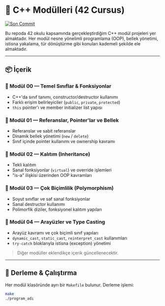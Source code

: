 # 💎 C++ Modülleri (42 Cursus)

[![Son Commit](https://img.shields.io/github/last-commit/ahmethsnl/cpp_modules?style=flat)](https://github.com/ahmethsnl/cpp_modules/commits)

Bu repoda 42 okulu kapsamında gerçekleştirdiğim C++ modül projeleri yer almaktadır. Her modül nesne yönelimli programlama (OOP), bellek yönetimi, istisna yakalama, tür dönüştürme gibi konuları kademeli şekilde ele almaktadır.

---

## 📦 İçerik

### 📘 Modül 00 — Temel Sınıflar & Fonksiyonlar
- C++'da sınıf tanımı, constructor/destructor kullanımı
- Farklı erişim belirleyiciler (`public`, `private`, `protected`)
- `this` pointer'ı ve member initializer list yapısı

### 📘 Modül 01 — Referanslar, Pointer'lar ve Bellek
- Referanslar ve sabit referanslar
- Dinamik bellek yönetimi (`new` / `delete`)
- Sınıf içinde pointer kullanımı ve ownership kavramı

### 📘 Modül 02 — Kalıtım (Inheritance)
- Tekli kalıtım
- Sanal fonksiyonlar (`virtual`) ve override işlemleri
- "is-a" ilişkisi üzerinden OOP kavramları

### 📘 Modül 03 — Çok Biçimlilik (Polymorphism)
- Soyut sınıflar ve saf sanal fonksiyonlar
- Sanal destructor kullanımı
- Polimorfik diziler, fonksiyonel kalıtım yapıları

### 📘 Modül 04 — Arayüzler ve Type Casting
- Arayüz kavramı ve çok biçimli sınıf yapıları
- `dynamic_cast`, `static_cast`, `reinterpret_cast` kullanımları
- `try-catch` bloklarıyla istisna (exception) yönetimi

> Diğer modüller eklendikçe içerik güncellenecektir.

---

## 🔧 Derleme & Çalıştırma

Her modül klasöründe ayrı bir `Makefile` bulunur. Derleme işlemi:

```bash
make
./program_adı
